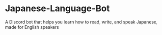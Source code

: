 # Japanese-Language-Bot
A Discord bot that helps you learn how to read, write, and speak Japanese, made for English speakers

